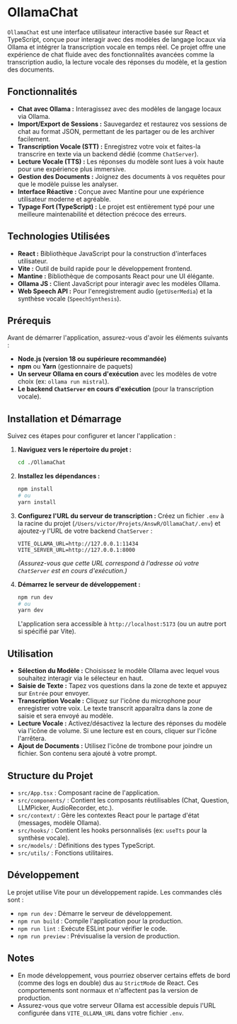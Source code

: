 # OllamaChat

`OllamaChat` est une interface utilisateur interactive basée sur React et TypeScript, conçue pour interagir avec des modèles de langage locaux via Ollama et intégrer la transcription vocale en temps réel. Ce projet offre une expérience de chat fluide avec des fonctionnalités avancées comme la transcription audio, la lecture vocale des réponses du modèle, et la gestion des documents.

## Fonctionnalités

*   **Chat avec Ollama :** Interagissez avec des modèles de langage locaux via Ollama.
*   **Import/Export de Sessions :** Sauvegardez et restaurez vos sessions de chat au format JSON, permettant de les partager ou de les archiver facilement.
*   **Transcription Vocale (STT) :** Enregistrez votre voix et faites-la transcrire en texte via un backend dédié (comme `ChatServer`).
*   **Lecture Vocale (TTS) :** Les réponses du modèle sont lues à voix haute pour une expérience plus immersive.
*   **Gestion des Documents :** Joignez des documents à vos requêtes pour que le modèle puisse les analyser.
*   **Interface Réactive :** Conçue avec Mantine pour une expérience utilisateur moderne et agréable.
*   **Typage Fort (TypeScript) :** Le projet est entièrement typé pour une meilleure maintenabilité et détection précoce des erreurs.

## Technologies Utilisées

*   **React :** Bibliothèque JavaScript pour la construction d'interfaces utilisateur.
*   **Vite :** Outil de build rapide pour le développement frontend.
*   **Mantine :** Bibliothèque de composants React pour une UI élégante.
*   **Ollama JS :** Client JavaScript pour interagir avec les modèles Ollama.
*   **Web Speech API :** Pour l'enregistrement audio (`getUserMedia`) et la synthèse vocale (`SpeechSynthesis`).

## Prérequis

Avant de démarrer l'application, assurez-vous d'avoir les éléments suivants :

*   **Node.js (version 18 ou supérieure recommandée)**
*   **npm** ou **Yarn** (gestionnaire de paquets)
*   **Un serveur Ollama en cours d'exécution** avec les modèles de votre choix (ex: `ollama run mistral`).
*   **Le backend `ChatServer` en cours d'exécution** (pour la transcription vocale).

## Installation et Démarrage

Suivez ces étapes pour configurer et lancer l'application :

1.  **Naviguez vers le répertoire du projet :**
    ```bash
    cd ./OllamaChat
    ```

2.  **Installez les dépendances :**
    ```bash
    npm install
    # ou
    yarn install
    ```

3.  **Configurez l'URL du serveur de transcription :**
    Créez un fichier `.env` à la racine du projet (`/Users/victor/Projets/AnswR/OllamaChat/.env`) et ajoutez-y l'URL de votre backend `ChatServer` :
    ```
    VITE_OLLAMA_URL=http://127.0.0.1:11434
    VITE_SERVER_URL=http://127.0.0.1:8000
    ```
    *(Assurez-vous que cette URL correspond à l'adresse où votre `ChatServer` est en cours d'exécution.)*

4.  **Démarrez le serveur de développement :**
    ```bash
    npm run dev
    # ou
    yarn dev
    ```
    L'application sera accessible à `http://localhost:5173` (ou un autre port si spécifié par Vite).

## Utilisation

*   **Sélection du Modèle :** Choisissez le modèle Ollama avec lequel vous souhaitez interagir via le sélecteur en haut.
*   **Saisie de Texte :** Tapez vos questions dans la zone de texte et appuyez sur `Entrée` pour envoyer.
*   **Transcription Vocale :** Cliquez sur l'icône du microphone pour enregistrer votre voix. Le texte transcrit apparaîtra dans la zone de saisie et sera envoyé au modèle.
*   **Lecture Vocale :** Activez/désactivez la lecture des réponses du modèle via l'icône de volume. Si une lecture est en cours, cliquer sur l'icône l'arrêtera.
*   **Ajout de Documents :** Utilisez l'icône de trombone pour joindre un fichier. Son contenu sera ajouté à votre prompt.

## Structure du Projet

*   `src/App.tsx` : Composant racine de l'application.
*   `src/components/` : Contient les composants réutilisables (Chat, Question, LLMPicker, AudioRecorder, etc.).
*   `src/context/` : Gère les contextes React pour le partage d'état (messages, modèle Ollama).
*   `src/hooks/` : Contient les hooks personnalisés (ex: `useTts` pour la synthèse vocale).
*   `src/models/` : Définitions des types TypeScript.
*   `src/utils/` : Fonctions utilitaires.

## Développement

Le projet utilise Vite pour un développement rapide. Les commandes clés sont :

*   `npm run dev` : Démarre le serveur de développement.
*   `npm run build` : Compile l'application pour la production.
*   `npm run lint` : Exécute ESLint pour vérifier le code.
*   `npm run preview` : Prévisualise la version de production.

## Notes

*   En mode développement, vous pourriez observer certains effets de bord (comme des logs en double) dus au `StrictMode` de React. Ces comportements sont normaux et n'affectent pas la version de production.
*   Assurez-vous que votre serveur Ollama est accessible depuis l'URL configurée dans `VITE_OLLAMA_URL` dans votre fichier `.env`.
